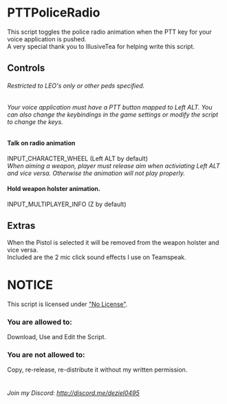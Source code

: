 # PTTPoliceRadio
This script toggles the police radio animation when the PTT key for your voice application is pushed.
<br>
A very special thank you to IllusiveTea for helping write this script.
## Controls
###### _Restricted to LEO's only or other peds specified._
###### _Your voice application must have a PTT button mapped to Left ALT. You can also change the keybindings in the game settings or modify the script to change the keys._
#### **Talk on radio animation**
INPUT_CHARACTER_WHEEL (Left ALT by default)
<br>
*When aiming a weapon, player must release aim when activiating Left ALT and vice versa. Otherwise the animation will not play properly.*
#### **Hold weapon holster animation.**
INPUT_MULTIPLAYER_INFO (Z by default)
## Extras
When the Pistol is selected it will be removed from the weapon holster and vice versa.
<br>
Included are the 2 mic click sound effects I use on Teamspeak.
# NOTICE
This script is licensed under ["No License"](https://choosealicense.com/no-license/).
### You are allowed to:
Download, Use and Edit the Script.
<br>
### You are not allowed to:
Copy, re-release, re-distribute it without my written permission.
<br><br>
###### Join my Discord: http://discord.me/deziel0495
